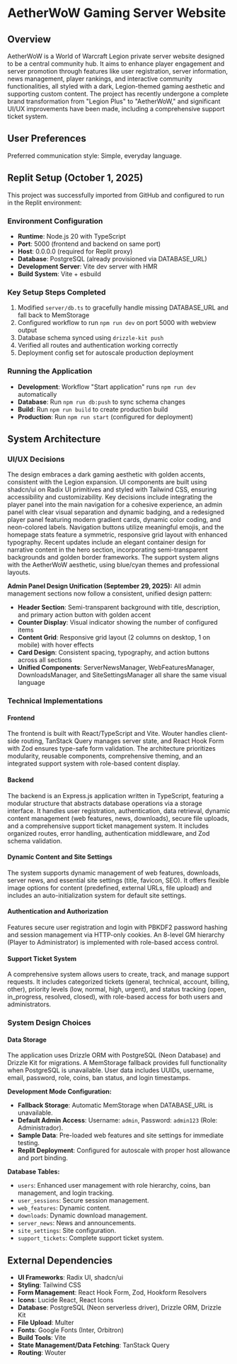 # AetherWoW Gaming Server Website

## Overview
AetherWoW is a World of Warcraft Legion private server website designed to be a central community hub. It aims to enhance player engagement and server promotion through features like user registration, server information, news management, player rankings, and interactive community functionalities, all styled with a dark, Legion-themed gaming aesthetic and supporting custom content. The project has recently undergone a complete brand transformation from "Legion Plus" to "AetherWoW," and significant UI/UX improvements have been made, including a comprehensive support ticket system.

## User Preferences
Preferred communication style: Simple, everyday language.

## Replit Setup (October 1, 2025)
This project was successfully imported from GitHub and configured to run in the Replit environment:

### Environment Configuration
- **Runtime**: Node.js 20 with TypeScript
- **Port**: 5000 (frontend and backend on same port)
- **Host**: 0.0.0.0 (required for Replit proxy)
- **Database**: PostgreSQL (already provisioned via DATABASE_URL)
- **Development Server**: Vite dev server with HMR
- **Build System**: Vite + esbuild

### Key Setup Steps Completed
1. Modified `server/db.ts` to gracefully handle missing DATABASE_URL and fall back to MemStorage
2. Configured workflow to run `npm run dev` on port 5000 with webview output
3. Database schema synced using `drizzle-kit push`
4. Verified all routes and authentication working correctly
5. Deployment config set for autoscale production deployment

### Running the Application
- **Development**: Workflow "Start application" runs `npm run dev` automatically
- **Database**: Run `npm run db:push` to sync schema changes
- **Build**: Run `npm run build` to create production build
- **Production**: Run `npm run start` (configured for deployment)

## System Architecture

### UI/UX Decisions
The design embraces a dark gaming aesthetic with golden accents, consistent with the Legion expansion. UI components are built using shadcn/ui on Radix UI primitives and styled with Tailwind CSS, ensuring accessibility and customizability. Key decisions include integrating the player panel into the main navigation for a cohesive experience, an admin panel with clear visual separation and dynamic badging, and a redesigned player panel featuring modern gradient cards, dynamic color coding, and neon-colored labels. Navigation buttons utilize meaningful emojis, and the homepage stats feature a symmetric, responsive grid layout with enhanced typography. Recent updates include an elegant container design for narrative content in the hero section, incorporating semi-transparent backgrounds and golden border frameworks. The support system aligns with the AetherWoW aesthetic, using blue/cyan themes and professional layouts.

**Admin Panel Design Unification (September 29, 2025):**
All admin management sections now follow a consistent, unified design pattern:
- **Header Section**: Semi-transparent background with title, description, and primary action button with golden accent
- **Counter Display**: Visual indicator showing the number of configured items
- **Content Grid**: Responsive grid layout (2 columns on desktop, 1 on mobile) with hover effects
- **Card Design**: Consistent spacing, typography, and action buttons across all sections
- **Unified Components**: ServerNewsManager, WebFeaturesManager, DownloadsManager, and SiteSettingsManager all share the same visual language

### Technical Implementations

#### Frontend
The frontend is built with React/TypeScript and Vite. Wouter handles client-side routing, TanStack Query manages server state, and React Hook Form with Zod ensures type-safe form validation. The architecture prioritizes modularity, reusable components, comprehensive theming, and an integrated support system with role-based content display.

#### Backend
The backend is an Express.js application written in TypeScript, featuring a modular structure that abstracts database operations via a storage interface. It handles user registration, authentication, data retrieval, dynamic content management (web features, news, downloads), secure file uploads, and a comprehensive support ticket management system. It includes organized routes, error handling, authentication middleware, and Zod schema validation.

#### Dynamic Content and Site Settings
The system supports dynamic management of web features, downloads, server news, and essential site settings (title, favicon, SEO). It offers flexible image options for content (predefined, external URLs, file upload) and includes an auto-initialization system for default site settings.

#### Authentication and Authorization
Features secure user registration and login with PBKDF2 password hashing and session management via HTTP-only cookies. An 8-level GM hierarchy (Player to Administrator) is implemented with role-based access control.

#### Support Ticket System
A comprehensive system allows users to create, track, and manage support requests. It includes categorized tickets (general, technical, account, billing, other), priority levels (low, normal, high, urgent), and status tracking (open, in_progress, resolved, closed), with role-based access for both users and administrators.

### System Design Choices

#### Data Storage
The application uses Drizzle ORM with PostgreSQL (Neon Database) and Drizzle Kit for migrations. A MemStorage fallback provides full functionality when PostgreSQL is unavailable. User data includes UUIDs, username, email, password, role, coins, ban status, and login timestamps.

**Development Mode Configuration:**
- **Fallback Storage**: Automatic MemStorage when DATABASE_URL is unavailable.
- **Default Admin Access**: Username: `admin`, Password: `admin123` (Role: Administrador).
- **Sample Data**: Pre-loaded web features and site settings for immediate testing.
- **Replit Deployment**: Configured for autoscale with proper host allowance and port binding.

**Database Tables:**
- `users`: Enhanced user management with role hierarchy, coins, ban management, and login tracking.
- `user_sessions`: Secure session management.
- `web_features`: Dynamic content.
- `downloads`: Dynamic download management.
- `server_news`: News and announcements.
- `site_settings`: Site configuration.
- `support_tickets`: Complete support ticket system.

## External Dependencies
- **UI Frameworks**: Radix UI, shadcn/ui
- **Styling**: Tailwind CSS
- **Form Management**: React Hook Form, Zod, Hookform Resolvers
- **Icons**: Lucide React, React Icons
- **Database**: PostgreSQL (Neon serverless driver), Drizzle ORM, Drizzle Kit
- **File Upload**: Multer
- **Fonts**: Google Fonts (Inter, Orbitron)
- **Build Tools**: Vite
- **State Management/Data Fetching**: TanStack Query
- **Routing**: Wouter